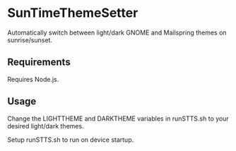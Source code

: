 # SunTimeThemeSetter
Automatically switch between light/dark GNOME and Mailspring themes on sunrise/sunset.

## Requirements
Requires Node.js.

## Usage
Change the LIGHTTHEME and DARKTHEME variables in runSTTS.sh to your desired light/dark themes.

Setup runSTTS.sh to run on device startup.
